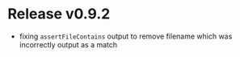 # Release v0.9.2

- fixing `assertFileContains` output to remove filename which was incorrectly output as a match
